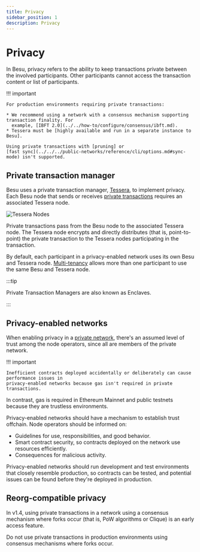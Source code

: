 ```yaml
---
title: Privacy
sidebar_position: 1
description: Privacy
---
```


# Privacy

In Besu, privacy refers to the ability to keep transactions private between the involved participants. Other participants cannot access the transaction content or list of participants.

!!! important

    For production environments requiring private transactions:

    * We recommend using a network with a consensus mechanism supporting transaction finality. For
      example, [IBFT 2.0](../../how-to/configure/consensus/ibft.md).
    * Tessera must be [highly available and run in a separate instance to Besu].

    Using private transactions with [pruning] or
    [fast sync](../../../public-networks/reference/cli/options.md#sync-mode) isn't supported.

## Private transaction manager

Besu uses a private transaction manager, [Tessera](https://docs.tessera.consensys.net/), to implement privacy. Each Besu node that sends or receives [private transactions](private-transactions/index.md) requires an associated Tessera node.

![Tessera Nodes](../../../assets/images/TesseraNodes.png)

Private transactions pass from the Besu node to the associated Tessera node. The Tessera node encrypts and directly distributes (that is, point-to-point) the private transaction to the Tessera nodes participating in the transaction.

By default, each participant in a privacy-enabled network uses its own Besu and Tessera node. [Multi-tenancy](multi-tenancy.md) allows more than one participant to use the same Besu and Tessera node.

:::tip

Private Transaction Managers are also known as Enclaves.

:::

## Privacy-enabled networks

When enabling privacy in a [private network](../../get-started/system-requirements.md), there's an assumed level of trust among the node operators, since all are members of the private network.

!!! important

    Inefficient contracts deployed accidentally or deliberately can cause performance issues in
    privacy-enabled networks because gas isn't required in private transactions.

In contrast, gas is required in Ethereum Mainnet and public testnets because they are trustless environments.

Privacy-enabled networks should have a mechanism to establish trust offchain. Node operators should be informed on:

- Guidelines for use, responsibilities, and good behavior.
- Smart contract security, so contracts deployed on the network use resources efficiently.
- Consequences for malicious activity.

Privacy-enabled networks should run development and test environments that closely resemble production, so contracts can be tested, and potential issues can be found before they're deployed in production.

## Reorg-compatible privacy

In v1.4, using private transactions in a network using a consensus mechanism where forks occur (that is, PoW algorithms or Clique) is an early access feature.

Do not use private transactions in production environments using consensus mechanisms where forks occur.

<!-- Links -->

[highly available and run in a separate instance to Besu]: ../../how-to/use-privacy/tessera.md
[pruning]: ../../../public-networks/concepts/data-storage-formats.md#pruning
